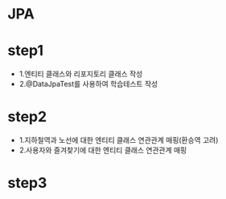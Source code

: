 # JPA
# step1
* 1.엔티티 클래스와 리포지토리 클래스 작성
* 2.@DataJpaTest를 사용하여 학습테스트 작성

# step2
* 1.지하철역과 노선에 대한 엔티티 클래스 연관관계 매핑(환승역 고려)
* 2.사용자와 즐겨찾기에 대한 엔티티 클래스 연관관계 매핑

# step3

   